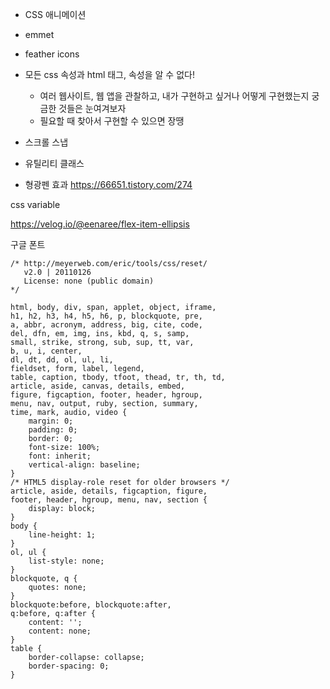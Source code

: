 
- CSS 애니메이션


- emmet
- feather icons
- 모든 css 속성과 html 태그, 속성을 알 수 없다!
	- 여러 웹사이트, 웹 앱을 관찰하고, 내가 구현하고 싶거나 어떻게 구현했는지 궁금한 것들은 눈여겨보자
	- 필요할 때 찾아서 구현할 수 있으면 장땡
- 스크롤 스냅
- 유틸리티 클래스

- 형광펜 효과
https://66651.tistory.com/274

css variable

https://velog.io/@eenaree/flex-item-ellipsis

구글 폰트

```
/* http://meyerweb.com/eric/tools/css/reset/ 
   v2.0 | 20110126
   License: none (public domain)
*/

html, body, div, span, applet, object, iframe,
h1, h2, h3, h4, h5, h6, p, blockquote, pre,
a, abbr, acronym, address, big, cite, code,
del, dfn, em, img, ins, kbd, q, s, samp,
small, strike, strong, sub, sup, tt, var,
b, u, i, center,
dl, dt, dd, ol, ul, li,
fieldset, form, label, legend,
table, caption, tbody, tfoot, thead, tr, th, td,
article, aside, canvas, details, embed, 
figure, figcaption, footer, header, hgroup, 
menu, nav, output, ruby, section, summary,
time, mark, audio, video {
	margin: 0;
	padding: 0;
	border: 0;
	font-size: 100%;
	font: inherit;
	vertical-align: baseline;
}
/* HTML5 display-role reset for older browsers */
article, aside, details, figcaption, figure, 
footer, header, hgroup, menu, nav, section {
	display: block;
}
body {
	line-height: 1;
}
ol, ul {
	list-style: none;
}
blockquote, q {
	quotes: none;
}
blockquote:before, blockquote:after,
q:before, q:after {
	content: '';
	content: none;
}
table {
	border-collapse: collapse;
	border-spacing: 0;
}

```